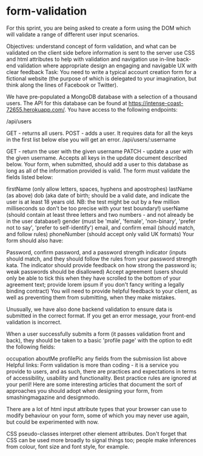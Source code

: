 # form-validation

For this sprint, you are being asked to create a form using the DOM which will validate a range of different user input scenarios.

Objectives:
understand concept of form validation, and what can be validated on the client side before information is sent to the server
use CSS and html attributes to help with validation and navigation
use in-line back-end validation where appropriate
design an engaging and navigable UX with clear feedback
Task:
You need to write a typical account creation form for a fictional website (the purpose of which is delegated to your imagination, but think along the lines of Facebook or Twitter).

We have pre-populated a MongoDB database with a selection of a thousand users. The API for this database can be found at https://intense-coast-72655.herokuapp.com/. You have access to the following endpoints:

/api/users

GET - returns all users.
POST - adds a user. It requires data for all the keys in the first list below else you will get an error.
/api/users/:username

GET - return the user with the given username
PATCH - update a user with the given username. Accepts all keys in the update document described below.
Your form, when submitted, should add a user to this database as long as all of the information provided is valid. The form must validate the fields listed below:

firstName (only allow letters, spaces, hyphens and apostrophes)
lastName (as above)
dob (aka date of birth; should be a valid date, and indicate the user is at least 18 years old. NB: the test might be out by a few million milliseconds so don't be too precise with your test boundary!)
userName (should contain at least three letters and two numbers - and not already be in the user database!)
gender (must be 'male', 'female', 'non-binary', 'prefer not to say', 'prefer to self-identify')
email, and confirm email (should match, and follow rules)
phoneNumber (should accept only valid UK formats)
Your form should also have:

Password, confirm password, and a password strength indicator (inputs should match, and they should follow the rules from your password strength kata. The indicator should provide feedback on how strong the password is; weak passwords should be disallowed)
Accept agreement (users should only be able to tick this when they have scrolled to the bottom of your agreement text; provide lorem ipsum if you don't fancy writing a legally binding contract)
You will need to provide helpful feedback to your client, as well as preventing them from submitting, when they make mistakes.

Unusually, we have also done backend validation to ensure data is submitted in the correct format. If you get an error message, your front-end validation is incorrect.

When a user successfully submits a form (it passes validation front and back), they should be taken to a basic 'profile page' with the option to edit the following fields:

occupation
aboutMe
profilePic
any fields from the submission list above
Helpful links:
Form validation is more than coding - it is a service you provide to users, and as such, there are practices and expectations in terms of accessibility, usability and functionality. Best practice rules are ignored at your peril! Here are some interesting articles that document the sort of approaches you should adopt when designing your form, from smashingmagazine and designmodo.

There are a lot of html input attribute types that your browser can use to modify behaviour on your form, some of which you may never use again, but could be experimented with now.

CSS pseudo-classes interpret other element attributes. Don't forget that CSS can be used more broadly to signal things too; people make inferences from colour, font size and font style, for example.
